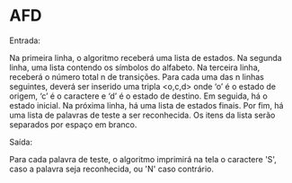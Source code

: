 # AFD

Entrada:

Na primeira linha, o algoritmo receberá uma lista de estados. Na segunda linha, uma lista contendo os símbolos do alfabeto. Na terceira linha, receberá o número total n de transições. Para cada uma das n linhas seguintes, deverá ser inserido uma tripla <o,c,d> onde ‘o’ é o estado de origem, ‘c’ é o caractere e ‘d’ é o estado de destino. Em seguida, há o estado inicial. Na próxima linha, há uma lista de estados finais. Por fim, há uma lista de palavras de teste a ser reconhecida. Os itens da lista serão separados por espaço em branco.

Saída:

Para cada palavra de teste, o algoritmo imprimirá na tela o caractere 'S', caso a palavra seja reconhecida, ou 'N' caso contrário.
